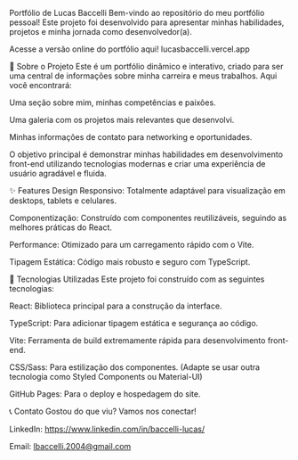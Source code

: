 Portfólio de Lucas Baccelli
Bem-vindo ao repositório do meu portfólio pessoal! Este projeto foi desenvolvido para apresentar minhas habilidades, projetos e minha jornada como desenvolvedor(a).

Acesse a versão online do portfólio aqui!
lucasbaccelli.vercel.app

📜 Sobre o Projeto
Este é um portfólio dinâmico e interativo, criado para ser uma central de informações sobre minha carreira e meus trabalhos. Aqui você encontrará:

Uma seção sobre mim, minhas competências e paixões.

Uma galeria com os projetos mais relevantes que desenvolvi.

Minhas informações de contato para networking e oportunidades.

O objetivo principal é demonstrar minhas habilidades em desenvolvimento front-end utilizando tecnologias modernas e criar uma experiência de usuário agradável e fluida.

✨ Features
Design Responsivo: Totalmente adaptável para visualização em desktops, tablets e celulares.

Componentização: Construído com componentes reutilizáveis, seguindo as melhores práticas do React.

Performance: Otimizado para um carregamento rápido com o Vite.

Tipagem Estática: Código mais robusto e seguro com TypeScript.

🚀 Tecnologias Utilizadas
Este projeto foi construído com as seguintes tecnologias:

React: Biblioteca principal para a construção da interface.

TypeScript: Para adicionar tipagem estática e segurança ao código.

Vite: Ferramenta de build extremamente rápida para desenvolvimento front-end.

CSS/Sass: Para estilização dos componentes. (Adapte se usar outra tecnologia como Styled Components ou Material-UI)

GitHub Pages: Para o deploy e hospedagem do site.

📞 Contato
Gostou do que viu? Vamos nos conectar!

LinkedIn: https://www.linkedin.com/in/baccelli-lucas/

Email: lbaccelli.2004@gmail.com
